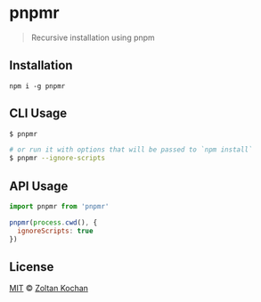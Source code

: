 # pnpmr

> Recursive installation using pnpm

## Installation

```
npm i -g pnpmr
```

## CLI Usage

```sh
$ pnpmr

# or run it with options that will be passed to `npm install`
$ pnpmr --ignore-scripts
```

## API Usage

```js
import pnpmr from 'pnpmr'

pnpmr(process.cwd(), {
  ignoreScripts: true
})
```

## License

[MIT](LICENSE) © [Zoltan Kochan](http://kochan.io)
